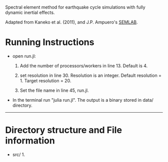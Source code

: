 Spectral element method for earthquake cycle simulations with fully dynamic inertial effects.

Adapted from Kaneko et al. (2011), and J.P. Ampuero's [SEMLAB](https://www.mathworks.com/matlabcentral/fileexchange/6154-semlab).

Running Instructions
====================

- open run.jl: 
    1.  Add the number of processors/workers in line 13. Default is 4.
    
    2. set resolution in line 30. Resolution is an integer. Default resolution = 1. Target resolution = 20. 
    3. Set the file name in line 45, run.jl.
- In the terminal run "julia run.jl". The output is a binary stored in data/ directory.

-----------------------------------------
Directory structure and File information
=========================================
- src/
    1.  


